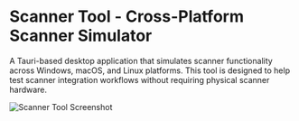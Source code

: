 # Scanner Tool - Cross-Platform Scanner Simulator

A Tauri-based desktop application that simulates scanner functionality across Windows, macOS, and Linux platforms. This tool is designed to help test scanner integration workflows without requiring physical scanner hardware.

![Scanner Tool Screenshot](https://via.placeholder.com/800x600?text=Scanner+Tool+Interface)
